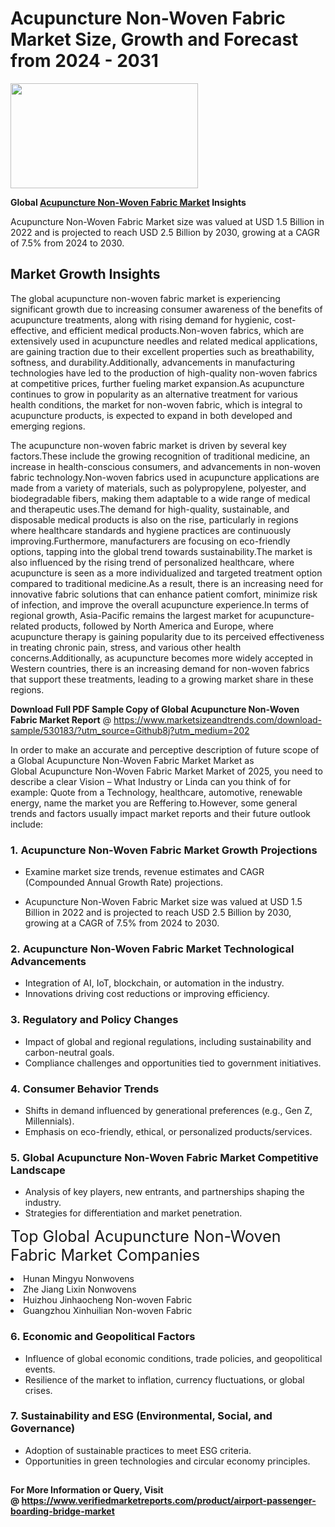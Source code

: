 <H1>Acupuncture Non-Woven Fabric Market Size, Growth and Forecast from 2024 - 2031</H1><img class="aligncenter size-medium wp-image-584254" src="https://thirdeyenews.in/wp-content/uploads/2024/09/Global-Market-Research-300x168.jpeg" alt="" width="300" height="168" /><p><strong>Global&nbsp;<a href="https://www.marketsizeandtrends.com/download-sample/530183/?utm_source=Github8j?utm_medium=202">Acupuncture Non-Woven Fabric Market</a> Insights</strong></p><p>Acupuncture Non-Woven Fabric Market size was valued at USD 1.5 Billion in 2022 and is projected to reach USD 2.5 Billion by 2030, growing at a CAGR of 7.5% from 2024 to 2030.</p><p><h2>Market Growth Insights</h2> <p>The global acupuncture non-woven fabric market is experiencing significant growth due to increasing consumer awareness of the benefits of acupuncture treatments, along with rising demand for hygienic, cost-effective, and efficient medical products.Non-woven fabrics, which are extensively used in acupuncture needles and related medical applications, are gaining traction due to their excellent properties such as breathability, softness, and durability.Additionally, advancements in manufacturing technologies have led to the production of high-quality non-woven fabrics at competitive prices, further fueling market expansion.As acupuncture continues to grow in popularity as an alternative treatment for various health conditions, the market for non-woven fabric, which is integral to acupuncture products, is expected to expand in both developed and emerging regions.</p> <p>The acupuncture non-woven fabric market is driven by several key factors.These include the growing recognition of traditional medicine, an increase in health-conscious consumers, and advancements in non-woven fabric technology.Non-woven fabrics used in acupuncture applications are made from a variety of materials, such as polypropylene, polyester, and biodegradable fibers, making them adaptable to a wide range of medical and therapeutic uses.The demand for high-quality, sustainable, and disposable medical products is also on the rise, particularly in regions where healthcare standards and hygiene practices are continuously improving.Furthermore, manufacturers are focusing on eco-friendly options, tapping into the global trend towards sustainability.The market is also influenced by the rising trend of personalized healthcare, where acupuncture is seen as a more individualized and targeted treatment option compared to traditional medicine.As a result, there is an increasing need for innovative fabric solutions that can enhance patient comfort, minimize risk of infection, and improve the overall acupuncture experience.In terms of regional growth, Asia-Pacific remains the largest market for acupuncture-related products, followed by North America and Europe, where acupuncture therapy is gaining popularity due to its perceived effectiveness in treating chronic pain, stress, and various other health concerns.Additionally, as acupuncture becomes more widely accepted in Western countries, there is an increasing demand for non-woven fabrics that support these treatments, leading to a growing market share in these regions.<p><span class=""><strong>Download Full PDF Sample Copy of Global Acupuncture Non-Woven Fabric Market Report</strong> @ <a href="https://www.marketsizeandtrends.com/download-sample/530183/?utm_source=Github8j?utm_medium=202" target="_blank">https://www.marketsizeandtrends.com/download-sample/530183/?utm_source=Github8j?utm_medium=202</a></span></p><p>In order to make an accurate and perceptive description of future scope of a Global&nbsp;Acupuncture Non-Woven Fabric Market Market as Global&nbsp;Acupuncture Non-Woven Fabric Market Market of 2025, you need to describe a clear Vision &ndash; What Industry or Linda can you think of for example: Quote from a Technology, healthcare, automotive, renewable energy, name the market you are Reffering to.However, some general trends and factors usually impact market reports and their future outlook include:</p><h3>1.&nbsp;<strong>Acupuncture Non-Woven Fabric Market Growth Projections</strong></h3><ul><li>Examine market size trends, revenue estimates and CAGR (Compounded Annual Growth Rate) projections.</li><li><p>Acupuncture Non-Woven Fabric Market size was valued at USD 1.5 Billion in 2022 and is projected to reach USD 2.5 Billion by 2030, growing at a CAGR of 7.5% from 2024 to 2030.</p></li></ul><h3>2.&nbsp;<strong>Acupuncture Non-Woven Fabric Market Technological Advancements</strong></h3><ul><li>Integration of AI, IoT, blockchain, or automation in the industry.</li><li>Innovations driving cost reductions or improving efficiency.</li></ul><h3>3.&nbsp;<strong>Regulatory and Policy Changes</strong></h3><ul><li>Impact of global and regional regulations, including sustainability and carbon-neutral goals.</li><li>Compliance challenges and opportunities tied to government initiatives.</li></ul><h3>4.&nbsp;<strong>Consumer Behavior Trends</strong></h3><ul><li>Shifts in demand influenced by generational preferences (e.g., Gen Z, Millennials).</li><li>Emphasis on eco-friendly, ethical, or personalized products/services.</li></ul><h3>5.&nbsp;<strong>Global Acupuncture Non-Woven Fabric Market Competitive Landscape</strong></h3><ul><li>Analysis of key players, new entrants, and partnerships shaping the industry.</li><li>Strategies for differentiation and market penetration.</li></ul><p data-pm-slice="1 1 []"><span style="color: inherit; font-family: inherit; font-size: 25px;">Top Global Acupuncture Non-Woven Fabric Market Companies</span></p><div class="" data-test-id=""><p><li>Hunan Mingyu Nonwovens</li><li> Zhe Jiang Lixin Nonwovens</li><li> Huizhou Jinhaocheng Non-woven Fabric</li><li> Guangzhou Xinhuilian Non-woven Fabric</li></p></div><h3>6.&nbsp;<strong>Economic and Geopolitical Factors</strong></h3><ul><li>Influence of global economic conditions, trade policies, and geopolitical events.</li><li>Resilience of the market to inflation, currency fluctuations, or global crises.</li></ul><h3>7.&nbsp;<strong>Sustainability and ESG (Environmental, Social, and Governance)</strong></h3><ul><li>Adoption of sustainable practices to meet ESG criteria.</li><li>Opportunities in green technologies and circular economy principles.</li></ul><h2><strong style="font-size: 14px;">For More Information or Query, Visit @&nbsp;</strong><a style="background-color: #ffffff; font-size: 14px;" href="https://www.marketsizeandtrends.com/report/acupuncture-non-woven-fabric-market/" target="_blank">https://www.verifiedmarketreports.com/product/airport-passenger-boarding-bridge-market</a></h2>